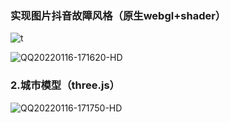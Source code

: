 ### 实现图片抖音故障风格（原生webgl+shader）

![t](https://tva1.sinaimg.cn/large/008i3skNly1gyfmgtxlibj308z07laa0.jpg)

![QQ20220116-171620-HD](https://tva1.sinaimg.cn/large/008i3skNly1gyfmv8ba4gg30gn0awnpk.gif)

### 2.城市模型（three.js）

![QQ20220116-171750-HD](https://tva1.sinaimg.cn/large/008i3skNly1gyfmw5ztw6g30gn08yhe3.gif)

